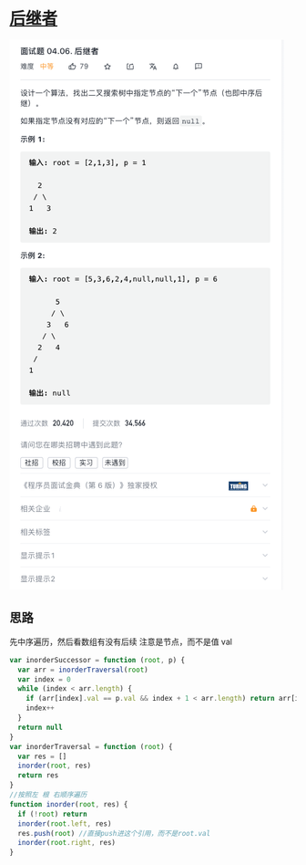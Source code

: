 # [后继者](https://leetcode-cn.com/problems/successor-lcci/)

![inorderSuccessor](./imgs/inorderSuccessor.jpg)

## 思路

先中序遍历，然后看数组有没有后续
注意是节点，而不是值 val

```js
var inorderSuccessor = function (root, p) {
  var arr = inorderTraversal(root)
  var index = 0
  while (index < arr.length) {
    if (arr[index].val == p.val && index + 1 < arr.length) return arr[index + 1]
    index++
  }
  return null
}
var inorderTraversal = function (root) {
  var res = []
  inorder(root, res)
  return res
}
//按照左 根 右顺序遍历
function inorder(root, res) {
  if (!root) return
  inorder(root.left, res)
  res.push(root) //直接push进这个引用，而不是root.val
  inorder(root.right, res)
}
```
